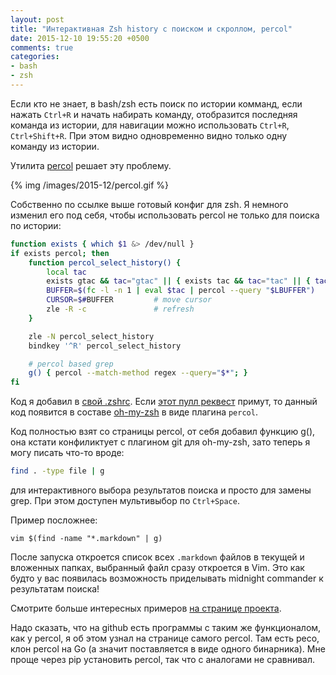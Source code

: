 ```yaml
---
layout: post
title: "Интерактивная Zsh history с поиском и скроллом, percol"
date: 2015-12-10 19:55:20 +0500
comments: true
categories: 
- bash
- zsh
---
```


Если кто не знает, в bash/zsh есть поиск по истории комманд, если нажать `Ctrl+R` и начать набирать 
команду, отобразится последняя команда из истории, для навигации можно использовать 
`Ctrl+R`, `Ctrl+Shift+R`. При этом видно одновременно видно только одну команду из истории.

Утилита [percol](https://github.com/mooz/percol#zsh-history-search) решает эту проблему.

{% img /images/2015-12/percol.gif %}

<!-- more -->

Собственно по ссылке выше готовый конфиг для zsh. Я немного изменил его под себя, 
чтобы использовать percol не только для поиска по истории:

``` bash zsh-percol https://github.com/popstas/zsh-config/blob/master/.zshrc
function exists { which $1 &> /dev/null }
if exists percol; then
	function percol_select_history() {
		local tac
		exists gtac && tac="gtac" || { exists tac && tac="tac" || { tac="tail -r" } }
		BUFFER=$(fc -l -n 1 | eval $tac | percol --query "$LBUFFER")
		CURSOR=$#BUFFER         # move cursor
		zle -R -c               # refresh
	}

	zle -N percol_select_history
	bindkey '^R' percol_select_history

	# percol based grep
	g() { percol --match-method regex --query="$*"; }
fi
```
Код я добавил в [свой .zshrc](https://github.com/popstas/zsh-config). Если [этот пулл реквест](https://github.com/robbyrussell/oh-my-zsh/pull/4582) примут, то данный код появится в составе 
[oh-my-zsh](https://github.com/robbyrussell/oh-my-zsh) в виде плагина `percol`.

Код полностью взят со страницы percol, от себя добавил функцию g(), она кстати конфиликтует с плагином git для oh-my-zsh,
зато теперь я могу писать что-то вроде:
``` bash
find . -type file | g
```
для интерактивного выбора результатов поиска и просто для замены grep. При этом доступен мультивыбор по `Ctrl+Space`.

Пример посложнее:
```
vim $(find -name "*.markdown" | g)
```
После запуска откроется список всех `.markdown` файлов в текущей и вложенных папках, выбранный файл сразу откроется в Vim.
Это как будто у вас появилась возможность приделывать midnight commander к результатам поиска!

Смотрите больше интересных примеров [на странице проекта](https://github.com/mooz/percol).

Надо сказать, что на github есть программы с таким же функционалом, как у percol, я об этом узнал на странице самого percol.
Там есть peco, клон percol на Go (а значит поставляется в виде одного бинарника). Мне проще через pip установить percol, так
что с аналогами не сравнивал.
